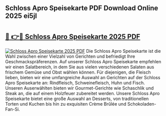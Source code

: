 ## Schloss Apro Speisekarte PDF Download Online 2025 ei5jl

# <h2><a href="http://gcb3q1.nevu.top/?p=Schloss+Apro+Speisekarte">🔗 👉🔴 Schloss Apro Speisekarte 2025 PDF</a></h2>

[![Schloss Apro Speisekarte 2025 PDF](https://i.imgur.com/dBaPXMq.png)](http://gcb3q1.nevu.top/?p=Schloss+Apro+Speisekarte)
Die Schloss Apro Speisekarte ist die Wahl zwischen einer Vielzahl von Gerichten und befriedigt Ihre Geschmackspräferenzen. Auf unserer Schloss Apro Speisekarte empfehlen wir einen Salatbereich, in dem Sie aus vielen verschiedenen Salaten aus frischem Gemüse und Obst wählen können. Für diejenigen, die Fleisch lieben, bieten wir eine umfangreiche Auswahl an Gerichten auf der Schloss Apro Speisekarte an: Rindfleisch, Schweinefleisch, Huhn und Fisch. Unseren Auserwählten bieten wir Gourmet-Gerichte wie Schaschlik und Steak an, die auf einem Holzfeuer zubereitet werden. Unsere Schloss Apro Speisekarte bietet eine große Auswahl an Desserts, von traditionellen Torten und Kuchen bis hin zu exquisiten Crème Brûlée und Schokoladen-Fan-Si.
